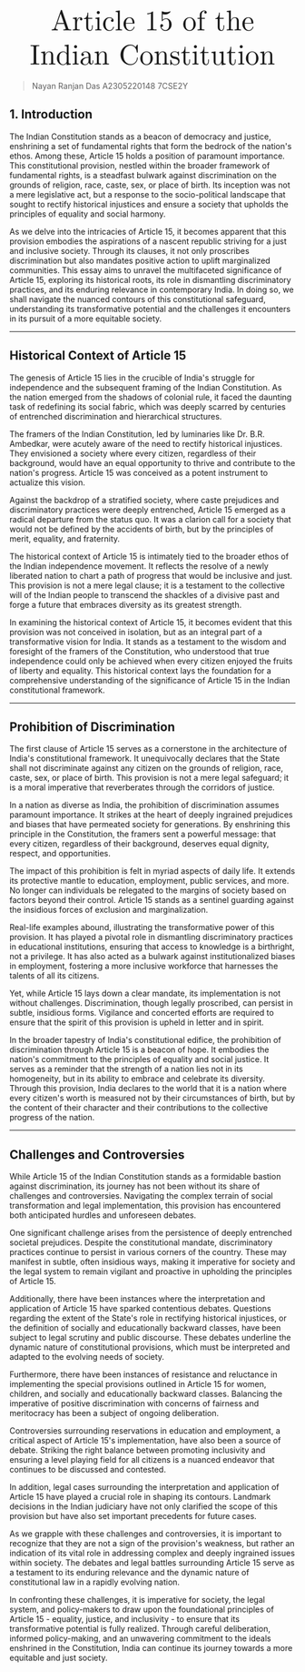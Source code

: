 <div style="text-align:center; font-family: Latin Modern Math; font-size:50;">
Article 15 of the Indian Constitution
</div>

>Nayan Ranjan Das
>A2305220148
>7CSE2Y
## 1. Introduction

The Indian Constitution stands as a beacon of democracy and justice, enshrining a set of fundamental rights that form the bedrock of the nation's ethos. Among these, Article 15 holds a position of paramount importance. This constitutional provision, nestled within the broader framework of fundamental rights, is a steadfast bulwark against discrimination on the grounds of religion, race, caste, sex, or place of birth. Its inception was not a mere legislative act, but a response to the socio-political landscape that sought to rectify historical injustices and ensure a society that upholds the principles of equality and social harmony.

As we delve into the intricacies of Article 15, it becomes apparent that this provision embodies the aspirations of a nascent republic striving for a just and inclusive society. Through its clauses, it not only proscribes discrimination but also mandates positive action to uplift marginalized communities. This essay aims to unravel the multifaceted significance of Article 15, exploring its historical roots, its role in dismantling discriminatory practices, and its enduring relevance in contemporary India. In doing so, we shall navigate the nuanced contours of this constitutional safeguard, understanding its transformative potential and the challenges it encounters in its pursuit of a more equitable society.

---
## Historical Context of Article 15

The genesis of Article 15 lies in the crucible of India's struggle for independence and the subsequent framing of the Indian Constitution. As the nation emerged from the shadows of colonial rule, it faced the daunting task of redefining its social fabric, which was deeply scarred by centuries of entrenched discrimination and hierarchical structures.

The framers of the Indian Constitution, led by luminaries like Dr. B.R. Ambedkar, were acutely aware of the need to rectify historical injustices. They envisioned a society where every citizen, regardless of their background, would have an equal opportunity to thrive and contribute to the nation's progress. Article 15 was conceived as a potent instrument to actualize this vision.

Against the backdrop of a stratified society, where caste prejudices and discriminatory practices were deeply entrenched, Article 15 emerged as a radical departure from the status quo. It was a clarion call for a society that would not be defined by the accidents of birth, but by the principles of merit, equality, and fraternity.

The historical context of Article 15 is intimately tied to the broader ethos of the Indian independence movement. It reflects the resolve of a newly liberated nation to chart a path of progress that would be inclusive and just. This provision is not a mere legal clause; it is a testament to the collective will of the Indian people to transcend the shackles of a divisive past and forge a future that embraces diversity as its greatest strength.

In examining the historical context of Article 15, it becomes evident that this provision was not conceived in isolation, but as an integral part of a transformative vision for India. It stands as a testament to the wisdom and foresight of the framers of the Constitution, who understood that true independence could only be achieved when every citizen enjoyed the fruits of liberty and equality. This historical context lays the foundation for a comprehensive understanding of the significance of Article 15 in the Indian constitutional framework.

---
## Prohibition of Discrimination

The first clause of Article 15 serves as a cornerstone in the architecture of India's constitutional framework. It unequivocally declares that the State shall not discriminate against any citizen on the grounds of religion, race, caste, sex, or place of birth. This provision is not a mere legal safeguard; it is a moral imperative that reverberates through the corridors of justice.

In a nation as diverse as India, the prohibition of discrimination assumes paramount importance. It strikes at the heart of deeply ingrained prejudices and biases that have permeated society for generations. By enshrining this principle in the Constitution, the framers sent a powerful message: that every citizen, regardless of their background, deserves equal dignity, respect, and opportunities.

The impact of this prohibition is felt in myriad aspects of daily life. It extends its protective mantle to education, employment, public services, and more. No longer can individuals be relegated to the margins of society based on factors beyond their control. Article 15 stands as a sentinel guarding against the insidious forces of exclusion and marginalization.

Real-life examples abound, illustrating the transformative power of this provision. It has played a pivotal role in dismantling discriminatory practices in educational institutions, ensuring that access to knowledge is a birthright, not a privilege. It has also acted as a bulwark against institutionalized biases in employment, fostering a more inclusive workforce that harnesses the talents of all its citizens.

Yet, while Article 15 lays down a clear mandate, its implementation is not without challenges. Discrimination, though legally proscribed, can persist in subtle, insidious forms. Vigilance and concerted efforts are required to ensure that the spirit of this provision is upheld in letter and in spirit.

In the broader tapestry of India's constitutional edifice, the prohibition of discrimination through Article 15 is a beacon of hope. It embodies the nation's commitment to the principles of equality and social justice. It serves as a reminder that the strength of a nation lies not in its homogeneity, but in its ability to embrace and celebrate its diversity. Through this provision, India declares to the world that it is a nation where every citizen's worth is measured not by their circumstances of birth, but by the content of their character and their contributions to the collective progress of the nation.

---
## Challenges and Controversies

While Article 15 of the Indian Constitution stands as a formidable bastion against discrimination, its journey has not been without its share of challenges and controversies. Navigating the complex terrain of social transformation and legal implementation, this provision has encountered both anticipated hurdles and unforeseen debates.

One significant challenge arises from the persistence of deeply entrenched societal prejudices. Despite the constitutional mandate, discriminatory practices continue to persist in various corners of the country. These may manifest in subtle, often insidious ways, making it imperative for society and the legal system to remain vigilant and proactive in upholding the principles of Article 15.

Additionally, there have been instances where the interpretation and application of Article 15 have sparked contentious debates. Questions regarding the extent of the State's role in rectifying historical injustices, or the definition of socially and educationally backward classes, have been subject to legal scrutiny and public discourse. These debates underline the dynamic nature of constitutional provisions, which must be interpreted and adapted to the evolving needs of society.

Furthermore, there have been instances of resistance and reluctance in implementing the special provisions outlined in Article 15 for women, children, and socially and educationally backward classes. Balancing the imperative of positive discrimination with concerns of fairness and meritocracy has been a subject of ongoing deliberation.

Controversies surrounding reservations in education and employment, a critical aspect of Article 15's implementation, have also been a source of debate. Striking the right balance between promoting inclusivity and ensuring a level playing field for all citizens is a nuanced endeavor that continues to be discussed and contested.

In addition, legal cases surrounding the interpretation and application of Article 15 have played a crucial role in shaping its contours. Landmark decisions in the Indian judiciary have not only clarified the scope of this provision but have also set important precedents for future cases.

As we grapple with these challenges and controversies, it is important to recognize that they are not a sign of the provision's weakness, but rather an indication of its vital role in addressing complex and deeply ingrained issues within society. The debates and legal battles surrounding Article 15 serve as a testament to its enduring relevance and the dynamic nature of constitutional law in a rapidly evolving nation.

In confronting these challenges, it is imperative for society, the legal system, and policy-makers to draw upon the foundational principles of Article 15 - equality, justice, and inclusivity - to ensure that its transformative potential is fully realized. Through careful deliberation, informed policy-making, and an unwavering commitment to the ideals enshrined in the Constitution, India can continue its journey towards a more equitable and just society.
